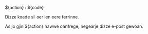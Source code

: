 ${action} : ${code}

Dizze koade sil oer ien oere ferrinne.

As jo ​​gjin ${action} hawwe oanfrege, negearje dizze e-post gewoan.
